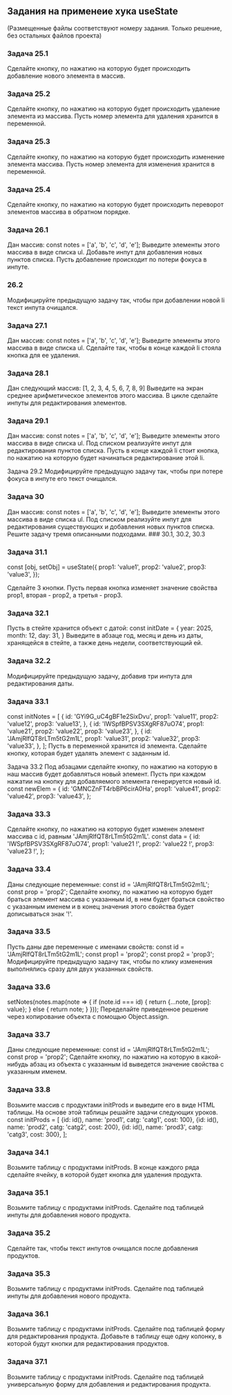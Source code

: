 ## Задания на применеие хука useState

(Размещенные файлы соответствуют номеру задания. Только решение, без остальных файлов проекта)

### Задача 25.1
Сделайте кнопку, по нажатию на которую будет происходить добавление нового элемента в массив.

### Задача 25.2
Сделайте кнопку, по нажатию на которую будет происходить удаление элемента из массива. Пусть номер элемента для удаления хранится в переменной.

### Задача 25.3
Сделайте кнопку, по нажатию на которую будет происходить изменение элемента массива. Пусть номер элемента для изменения хранится в переменной.

### Задача 25.4
Сделайте кнопку, по нажатию на которую будет происходить переворот элементов массива в обратном порядке.

### Задача 26.1
Дан массив:
const notes = ['a', 'b', 'c', 'd', 'e'];
Выведите элементы этого массива в виде списка ul. Добавьте инпут для добавления новых пунктов списка. Пусть добавление происходит по потери фокуса в инпуте.

### 26.2
Модифицируйте предыдущую задачу так, чтобы при добавлении новой li текст инпута очищался.

### Задача 27.1
Дан массив:
const notes = ['a', 'b', 'c', 'd', 'e'];
Выведите элементы этого массива в виде списка ul. Сделайте так, чтобы в конце каждой li стояла кнопка для ее удаления.

### Задача 28.1
Дан следующий массив:
[1, 2, 3, 4, 5, 6, 7, 8, 9]
Выведите на экран среднее арифметическое элементов этого массива. В цикле сделайте инпуты для редактирования элементов.

### Задача 29.1
Дан массив:
const notes = ['a', 'b', 'c', 'd', 'e'];
Выведите элементы этого массива в виде списка ul. Под списком реализуйте инпут для редактирования пунктов списка. Пусть в конце каждой li стоит кнопка, по нажатию на которую будет начинаться редактирование этой li.

Задача 29.2
Модифицируйте предыдущую задачу так, чтобы при потере фокуса в инпуте его текст очищался.

### Задача 30
Дан массив:
const notes = ['a', 'b', 'c', 'd', 'e'];
Выведите элементы этого массива в виде списка ul. Под списком реализуйте инпут для редактирования существующих и добавления новых пунктов списка. Решите задачу тремя описанными подходами. ### 30.1, 30.2, 30.3

###   Задача 31.1
const [obj, setObj] = useState({
		prop1: 'value1',
		prop2: 'value2',
		prop3: 'value3',
	});
  
Сделайте 3 кнопки. Пусть первая кнопка изменяет значение свойства prop1, вторая - prop2, а третья - prop3.

### Задача 32.1
Пусть в стейте хранится объект с датой:
const initDate = {
	year:  2025,
	month: 12,
	day:   31,
}
Выведите в абзаце год, месяц и день из даты, хранящейся в стейте, а также день недели, соответствующий ей.

### Задача 32.2
Модифицируйте предыдущую задачу, добавив три инпута для редактирования даты.

### Задача 33.1
const initNotes = [
	{
		id: 'GYi9G_uC4gBF1e2SixDvu',
		prop1: 'value11',
		prop2: 'value12',
		prop3: 'value13',
	},
	{
		id: 'IWSpfBPSV3SXgRF87uO74',
		prop1: 'value21',
		prop2: 'value22',
		prop3: 'value23',
	},
	{
		id: 'JAmjRlfQT8rLTm5tG2m1L',
		prop1: 'value31',
		prop2: 'value32',
		prop3: 'value33',
	},
];
Пусть в переменной хранится id элемента. Сделайте кнопку, которая будет удалять элемент с заданным id.

Задача 33.2
Под абзацами сделайте кнопку, по нажатию на которую в наш массив будет добавляться новый элемент. Пусть при каждом нажатии на кнопку для добавляемого элемента генерируется новый id.
const newElem = {
	id: 'GMNCZnFT4rbBP6cirA0Ha',
	prop1: 'value41',
	prop2: 'value42',
	prop3: 'value43',
};


### Задача 33.3
Сделайте кнопку, по нажатию на которую будет изменен элемент массива с id, равным 'JAmjRlfQT8rLTm5tG2m1L'.
const data = {
	id: 'IWSpfBPSV3SXgRF87uO74',
	prop1: 'value21 !',
	prop2: 'value22 !',
	prop3: 'value23 !',
};

### Задача 33.4
Даны следующие переменные:
const id = 'JAmjRlfQT8rLTm5tG2m1L';
const prop = 'prop2';
Сделайте кнопку, по нажатию на которую будет браться элемент массива с указанным id, в нем будет браться свойство с указанным именем и в конец значения этого свойства будет дописываться знак '!'.

### Задача 33.5
Пусть даны две переменные с именами свойств:
const id = 'JAmjRlfQT8rLTm5tG2m1L';
const prop1 = 'prop2';
const prop2 = 'prop3';
Модифицируйте предыдущую задачу так, чтобы по клику изменения выполнялись сразу для двух указанных свойств.

### Задача 33.6
setNotes(notes.map(note => {
	if (note.id === id) {
		return {...note, [prop]: value};
	} else {
		return note;
	}
}));
Переделайте приведенное решение через копирование объекта с помощью Object.assign.

### Задача 33.7
Даны следующие переменные:
const id = 'JAmjRlfQT8rLTm5tG2m1L';
const prop = 'prop2';
Сделайте кнопку, по нажатию на которую в какой-нибудь абзац из объекта с указанным id выведется значение свойства с указанным именем.

### Задача 33.8
Возьмите массив с продуктами initProds и выведите его в виде HTML таблицы. На основе этой таблицы решайте задачи следующих уроков.
const initProds = [
	{id: id(), name: 'prod1', catg: 'catg1', cost: 100},
	{id: id(), name: 'prod2', catg: 'catg2', cost: 200},
	{id: id(), name: 'prod3', catg: 'catg3', cost: 300},
];

### Задача 34.1
Возьмите таблицу с продуктами initProds. В конце каждого ряда сделайте ячейку, в которой будет кнопка для удаления продукта.

### Задача 35.1
Возьмите таблицу с продуктами initProds. Сделайте под таблицей инпуты для добавления нового продукта.

### Задача 35.2
Сделайте так, чтобы текст инпутов очищался после добавления продуктов.

### Задача 35.3
Возьмите таблицу с продуктами initProds. Сделайте под таблицей инпуты для добавления нового продукта.

### Задача 36.1
Возьмите таблицу с продуктами initProds. Сделайте под таблицей форму для редактирования продукта. Добавьте в таблицу еще одну колонку, в которой будут кнопки для редактирования продуктов.

### Задача 37.1
Возьмите таблицу с продуктами initProds. Сделайте под таблицей универсальную форму для добавления и редактирования продукта.
